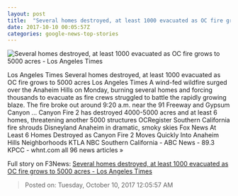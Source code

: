 ```yaml
---
layout: post
title:  "Several homes destroyed, at least 1000 evacuated as OC fire grows to 5000 acres - Los Angeles Times"
date: 2017-10-10 00:05:57Z
categories: google-news-top-stories
---
```


![Several homes destroyed, at least 1000 evacuated as OC fire grows to 5000 acres - Los Angeles Times](http://www.trbimg.com/img-59dbd324/turbine/la-me-anaheim-hills-fire-20171009)

Los Angeles Times Several homes destroyed, at least 1000 evacuated as OC fire grows to 5000 acres Los Angeles Times A wind-fed wildfire surged over the Anaheim Hills on Monday, burning several homes and forcing thousands to evacuate as fire crews struggled to battle the rapidly growing blaze. The fire broke out around 9:20 a.m. near the 91 Freeway and Gypsum Canyon ... Canyon Fire 2 has destroyed 4000-5000 acres and at least 6 homes, threatening another 5000 structures OCRegister Southern California fire shrouds Disneyland Anaheim in dramatic, smoky skies Fox News At Least 6 Homes Destroyed as Canyon Fire 2 Moves Quickly Into Anaheim Hills Neighborhoods KTLA NBC Southern California - ABC News - 89.3 KPCC - whnt.com all 96 news articles »


Full story on F3News: [Several homes destroyed, at least 1000 evacuated as OC fire grows to 5000 acres - Los Angeles Times](http://www.f3nws.com/n/uEgee)

> Posted on: Tuesday, October 10, 2017 12:05:57 AM
